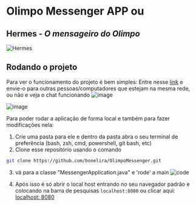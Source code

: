 # Olimpo Messenger APP ou
## Hermes - _O mensageiro do Olimpo_


![Hermes](https://github.com/bonelira/OlimpoMessenger/assets/64617848/58108c51-970c-4593-a17a-bed26c797645)


## Rodando o projeto
Para ver o funcionamento do projeto é bem simples: Entre nesse [link](https://olimpomessenger.onrender.com) e envie-o para outras pessoas/computadores que estejam na mesma rede, ou não e veja o chat funcionando
![image](https://github.com/bonelira/OlimpoMessenger/assets/64617848/910b0cc8-21fa-4a1f-a052-af156fab0466)

![image](https://github.com/bonelira/OlimpoMessenger/assets/64617848/5817e448-7aa0-44c9-b5bf-a83421228ce3)




Para poder rodar a aplicação de forma local e também para fazer modificações nela:

1. Crie uma pasta para ele e dentro da pasta abra o seu terminal de preferência (bash, zsh, cmd, powershell, git bash, etc)
2. Clone esse repositório usando o comando 
```bash
git clone https://github.com/bonelira/OlimpoMessenger.git
```
3. vá para a classe "MessengerApplication.java" e 'rode' a main
   ![code](https://github.com/bonelira/OlimpoMessenger/assets/64617848/9f9fb0c2-20d0-4981-9ec7-162177f3753c)

4. Após isso é só abrir o local host entrando no seu navegador padrão e colocando na barra de pesquisas `localhost:8080` ou clicar aqui: [localhost: 8080](http://localhost:8080/)
